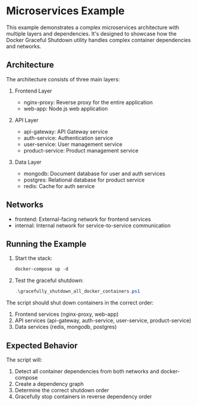 # Microservices Example

This example demonstrates a complex microservices architecture with multiple layers and dependencies. It's designed to showcase how the Docker Graceful Shutdown utility handles complex container dependencies and networks.

## Architecture

The architecture consists of three main layers:

1. Frontend Layer
   - nginx-proxy: Reverse proxy for the entire application
   - web-app: Node.js web application

2. API Layer
   - api-gateway: API Gateway service
   - auth-service: Authentication service
   - user-service: User management service
   - product-service: Product management service

3. Data Layer
   - mongodb: Document database for user and auth services
   - postgres: Relational database for product service
   - redis: Cache for auth service

## Networks

- frontend: External-facing network for frontend services
- internal: Internal network for service-to-service communication

## Running the Example

1. Start the stack:
   ```powershell
   docker-compose up -d
   ```

2. Test the graceful shutdown:
   ```powershell
   .\gracefully_shutdown_all_docker_containers.ps1
   ```

The script should shut down containers in the correct order:
1. Frontend services (nginx-proxy, web-app)
2. API services (api-gateway, auth-service, user-service, product-service)
3. Data services (redis, mongodb, postgres)

## Expected Behavior

The script will:
1. Detect all container dependencies from both networks and docker-compose
2. Create a dependency graph
3. Determine the correct shutdown order
4. Gracefully stop containers in reverse dependency order
